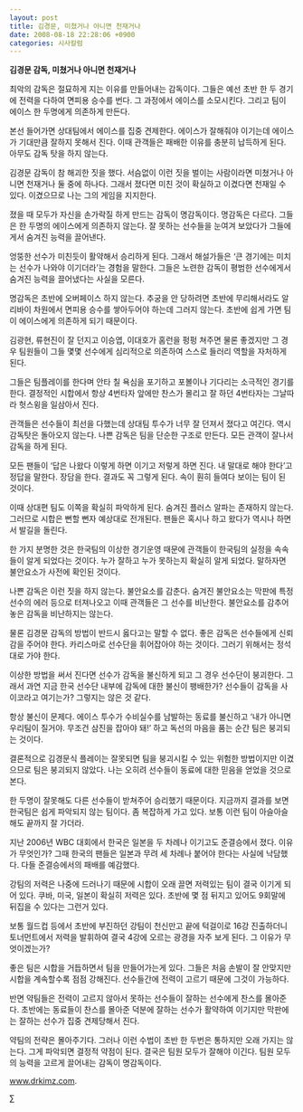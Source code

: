```yaml
---
layout: post
title: 김경문, 미쳤거나 아니면 천재거나
date: 2008-08-18 22:28:06 +0900
categories: 시사칼럼
---
```

**김경문 감독, 미쳤거나 아니면 천재거나**

최악의 감독은 절묘하게 지는 이유를 만들어내는 감독이다. 그들은 예선 초반 한 두 경기에 전력을 다하여 면피용 승수를 번다. 그 과정에서 에이스를 소모시킨다. 그리고 팀이 에이스 한 두명에게 의존하게 만든다. 

본선 들어가면 상대팀에서 에이스를 집중 견제한다. 에이스가 잘해줘야 이기는데 에이스가 기대만큼 잘하지 못해서 진다. 이때 관객들은 패배한 이유를 충분히 납득하게 된다. 아무도 감독 탓을 하지 않는다. 

김경문 감독이 참 해괴한 짓을 했다. 서슴없이 이런 짓을 벌이는 사람이라면 미쳤거나 아니면 천재거나 둘 중에 하나다. 그래서 졌다면 미친 것이 확실하고 이겼다면 천재일 수 있다. 이겼으므로 나는 그의 게임을 지지한다.

졌을 때 모두가 자신을 손가락질 하게 만드는 감독이 명감독이다. 명감독은 다르다. 그들은 한 두명의 에이스에게 의존하지 않는다. 잘 못하는 선수들을 눈여겨 보았다가 그들에게서 숨겨진 능력을 끌어낸다. 

엉뚱한 선수가 미친듯이 활약해서 승리하게 된다. 그래서 해설가들은 ‘큰 경기에는 미치는 선수가 나와야 이기더라’는 경험을 말한다. 그들은 노련한 감독이 평범한 선수에게서 숨겨진 능력을 끌어냈다는 사실을 모른다. 

명감독은 초반에 오버페이스 하지 않는다. 추궁을 안 당하려면 초반에 무리해서라도 알리바이 차원에서 면피용 승수를 쌓아두어야 하는데 그러지 않는다. 초반에 쉽게 가면 팀이 에이스에게 의존하게 되기 때문이다.

김광현, 류현진이 잘 던지고 이승엽, 이대호가 홈런을 펑펑 쳐주면 물론 좋겠지만 그 경우 팀원들이 그들 몇몇 선수에게 심리적으로 의존하여 스스로 들러리 역할을 자처하게 된다. 

그들은 팀플레이를 한다며 안타 칠 욕심을 포기하고 포볼이나 기다리는 소극적인 경기를 한다. 결정적인 시합에서 항상 4번타자 앞에만 찬스가 몰리고 잘 하던 4번타자는 그날따라 헛스윙을 일삼아서 진다. 

관객들은 선수들이 최선을 다했는데 상대팀 투수가 너무 잘 던져서 졌다고 여긴다. 역시 감독탓은 돌아오지 않는다. 나쁜 감독은 팀을 단순한 구조로 만든다. 모든 관객이 잘나서 감독을 하게 된다. 

모든 팬들이 ‘답은 나왔다 이렇게 하면 이기고 저렇게 하면 진다. 내 말대로 해야 한다’고 정답을 말한다. 장담을 한다. 결과도 꼭 그렇게 된다. 속이 훤히 들여다 보이는 팀이 된 것이다. 

이때 상대편 팀도 이쪽을 확실히 파악하게 된다. 숨겨진 플러스 알파는 존재하지 않는다. 그러므로 시합은 뻔할 뻔자 예상대로 전개된다. 팬들은 혹시나 하고 왔다가 역시나 하면서 발길을 돌린다.

한 가지 분명한 것은 한국팀의 이상한 경기운영 때문에 관객들이 한국팀의 실정을 속속들이 알게 되었다는 것이다. 누가 잘하고 누가 못하는지 확실히 알게 되었다. 말하자면 불안요소가 사전에 확인된 것이다. 

나쁜 감독은 이런 짓을 하지 않는다. 불안요소를 감춘다. 숨겨진 불안요소는 막판에 특정 선수의 에러 등으로 터져나오고 이때 관객들은 그 선수를 비난한다. 불안요소를 감추어 놓은 감독을 비난하지는 않는다. 

물론 김경문 감독의 방법이 반드시 옳다고는 말할 수 없다. 좋은 감독은 선수들에게 신뢰감을 주어야 한다. 카리스마로 선수단을 휘어잡아야 하는 것이다. 그러기 위해서는 정석대로 가야 한다. 

이상한 방법을 써서 진다면 선수가 감독을 불신하게 되고 그 경우 선수단이 붕괴한다. 그래서 과연 지금 한국 선수단 내부에 감독에 대한 불신이 팽배한가? 선수들이 감독을 사이코라고 여기는가? 그렇지는 않은 것 같다.

항상 불신이 문제다. 에이스 투수가 수비실수를 남발하는 동료를 불신하고 ‘내가 아니면 우리팀이 질거야. 무조건 삼진을 잡아야 돼!’ 하고 독선의 마음을 품는 순간 팀은 붕괴되는 것이다. 

결론적으로 김경문식 플레이는 잘못되면 팀을 붕괴시킬 수 있는 위험한 방법이지만 이겼으므로 팀은 붕괴되지 않았다. 나는 오히려 선수들이 동료에 대한 믿음을 얻었을 것으로 본다. 

한 두명이 잘못해도 다른 선수들이 받쳐주어 승리했기 때문이다. 지금까지 결과를 보면 한국팀은 쉽게 파악되지 않는 팀이다. 좀 복잡하게 가고 있다. 보통 이런 팀이 아슬아슬해도 끝까지 잘 가더라.

지난 2006년 WBC 대회에서 한국은 일본을 두 차례나 이기고도 준결승에서 졌다. 이유가 무엇인가? 그때 한국의 팬들은 일본과 무려 세 차례나 붙어야 한다는 사실에 낙담했다. 다들 준결승에서의 패배를 예감했다.

강팀의 저력은 나중에 드러나기 때문에 시합이 오래 끌면 저력있는 팀이 결국 이기게 되어 있다. 쿠바, 미국, 일본이 확실히 저력은 있다. 초반에 몇 점 뒤지고 있어도 9회말에 뒤집을 수 있다는 그런거 있다.

보통 월드컵 등에서 초반에 부진하던 강팀이 천신만고 끝에 턱걸이로 16강 진출하더니 토너먼트에서 저력을 발휘하여 결국 4강에 오르는 광경을 자주 보게 된다. 그 이유가 무엇이겠는가? 

좋은 팀은 시합을 거듭하면서 팀을 만들어가는게 있다. 그들은 처음 손발이 잘 안맞지만 시합을 계속할수록 점점 강해진다. 선수들간에 전력이 고르기 때문에 그것이 가능하다. 

반면 약팀들은 전력이 고르지 않아서 못하는 선수들이 잘하는 선수에게 찬스를 몰아준다. 초반에는 동료들이 찬스를 몰아준 덕분에 잘하는 선수가 활약하여 이기지만 막판에는 잘하는 선수가 집중 견제당해서 진다.

약팀의 전략은 몰아주기다. 그러나 이런 수법이 초반 한 두번은 통하지만 오래 가지는 않는다. 그게 파악되면 결정적 약점이 된다. 결국은 팀원 모두가 잘해야 이긴다. 팀원 모두의 능력을 고르게 끌어내는 감독이 명감독이다. 

www.drkimz.com.

∑